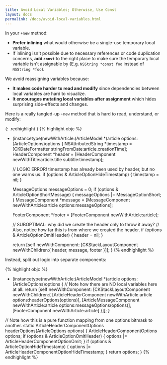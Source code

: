 ```yaml
---
title: Avoid Local Variables; Otherwise, Use Const
layout: docs
permalink: /docs/avoid-local-variables.html
---
```

In your `+new` method:

- **Prefer inlining** what would otherwise be a single-use temporary local variable.
- If inlining isn't possible due to necessary references or code duplication concerns, **add `const`** to the
right place to make sure the temporary local variable isn't assignable by  (E.g. `NSString *const foo`
instead of `NSString *foo`).

We avoid reassigning variables because:

- **It makes code harder to read and modify** since dependencies between local variables are hard to visualize.
- **It encourages mutating local variables after assignment** which hides surprising side-effects and changes.

Here is a really tangled-up `+new` method that is hard to read, understand, or modify:

{: .redhighlight }
{% highlight objc %}
+ (instancetype)newWithArticle:(ArticleModel *)article options:(ArticleOptions)options
{
  NSAttributedString *timestamp = [CKDateFormatter stringFromDate:article.creationTime];
  HeaderComponent *header =
  [HeaderComponent
   newWithTitle:article.title
   subtitle:timestamp];

  // LOGIC ERROR! timestamp has already been used by header, but no one warns us.
  if (options & ArticleOptionHideTimestamp) {
    timestamp = nil;
  }

  MessageOptions messageOptions = 0;
  if (options & ArticleOptionShortMessage) {
    messageOptions |= MessageOptionShort;
  }
  MessageComponent *message =
  [MessageComponent
   newWithArticle:article
   options:messageOptions];

  FooterComponent *footer = [FooterComponent newWithArticle:article];

  // SUBOPTIMAL: why did we create the header only to throw it away?
  // Also, notice how far this is from where we created the header.
  if (options & ArticleOptionOmitHeader) {
    header = nil;
  }

  return [self newWithComponent:
          [CKStackLayoutComponent
           newWithChildren:{
             header,
             message,
             footer
           }]];
}
{% endhighlight %}

Instead, split out logic into separate components:

{% highlight objc %}
+ (instancetype)newWithArticle:(ArticleModel *)article options:(ArticleOptions)options
{
  // Note how there are NO local variables here at all.
  return [self newWithComponent:
          [CKStackLayoutComponent
           newWithChildren:{
             [ArticleHeaderComponent
              newWithArticle:article
              options:headerOptions(options)],
             [ArticleMessageComponent
              newWithArticle:article
              options:messageOptions(options)],
             [FooterComponent newWithArticle:article]
           }]];
}

// Note how this is a pure function mapping from one options bitmask to another.
static ArticleHeaderComponentOptions headerOptions(ArticleOptions options)
{
  ArticleHeaderComponentOptions options;
  if (options & ArticleOptionOmitHeader) {
    options |= ArticleHeaderComponentOptionOmit;
  }
  if (options & ArticleOptionHideTimestamp) {
    options |= ArticleHeaderComponentOptionHideTimestamp;
  }
  return options;
}
{% endhighlight %}
